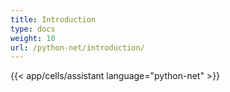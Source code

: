 ```yaml
---
title: Introduction
type: docs
weight: 10
url: /python-net/introduction/
---
```

{{< app/cells/assistant language="python-net" >}}